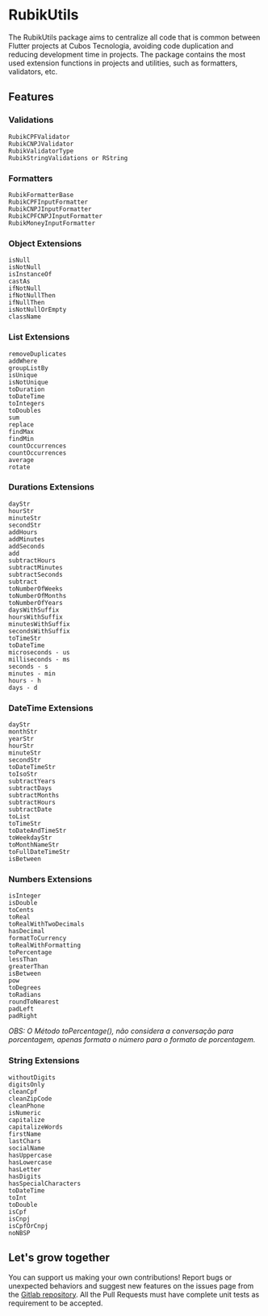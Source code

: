 # RubikUtils

The RubikUtils package aims to centralize all code that is common between Flutter projects at Cubos Tecnologia, avoiding code duplication and reducing development time in projects. The package contains the most used extension functions in projects and utilities, such as formatters, validators, etc.

## Features

### Validations

    RubikCPFValidator
    RubikCNPJValidator
    RubikValidatorType
    RubikStringValidations or RString

### Formatters

    RubikFormatterBase
    RubikCPFInputFormatter
    RubikCNPJInputFormatter
    RubikCPFCNPJInputFormatter
    RubikMoneyInputFormatter

### Object Extensions

    isNull
    isNotNull
    isInstanceOf
    castAs
    ifNotNull
    ifNotNullThen
    ifNullThen
    isNotNullOrEmpty
    className

### List Extensions

    removeDuplicates
    addWhere
    groupListBy
    isUnique
    isNotUnique
    toDuration
    toDateTime
    toIntegers
    toDoubles
    sum
    replace
    findMax
    findMin
    countOccurrences
    countOccurrences
    average
    rotate

### Durations Extensions

    dayStr
    hourStr
    minuteStr
    secondStr
    addHours
    addMinutes
    addSeconds
    add
    subtractHours
    subtractMinutes
    subtractSeconds
    subtract
    toNumberOfWeeks
    toNumberOfMonths
    toNumberOfYears
    daysWithSuffix
    hoursWithSuffix
    minutesWithSuffix
    secondsWithSuffix
    toTimeStr
    toDateTime
    microseconds - us
    milliseconds - ms
    seconds - s
    minutes - min
    hours - h
    days - d

### DateTime Extensions

    dayStr 
    monthStr 
    yearStr 
    hourStr 
    minuteStr 
    secondStr 
    toDateTimeStr 
    toIsoStr 
    subtractYears
    subtractDays
    subtractMonths
    subtractHours
    subtractDate
    toList
    toTimeStr
    toDateAndTimeStr
    toWeekdayStr
    toMonthNameStr
    toFullDateTimeStr
    isBetween

### Numbers Extensions

    isInteger
    isDouble
    toCents
    toReal
    toRealWithTwoDecimals
    hasDecimal
    formatToCurrency
    toRealWithFormatting
    toPercentage
    lessThan
    greaterThan
    isBetween
    pow
    toDegrees
    toRadians
    roundToNearest
    padLeft
    padRight

*OBS: O Método toPercentage(), não considera a conversação para porcentagem, apenas formata o número para o formato de porcentagem.*

### String Extensions

    withoutDigits
    digitsOnly
    cleanCpf
    cleanZipCode
    cleanPhone
    isNumeric
    capitalize
    capitalizeWords
    firstName
    lastChars
    socialName
    hasUppercase
    hasLowercase
    hasLetter
    hasDigits
    hasSpecialCharacters
    toDateTime
    toInt
    toDouble
    isCpf
    isCnpj
    isCpfOrCnpj
    noNBSP

## Let's grow together

You can support us making your own contributions! Report bugs or unexpected behaviors and suggest new features on the issues page from the [Gitlab repository](https://git.cubos.io/cubos/flutter-packages/rubik_utils). All the Pull Requests must have complete unit tests as requirement to be accepted.
